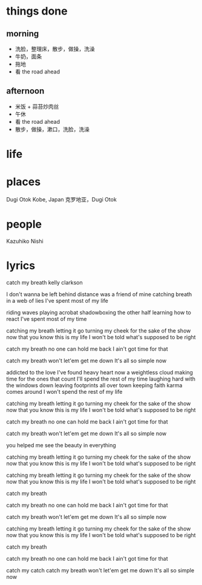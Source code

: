 # things done
## morning
* 洗脸，整理床，散步，做操，洗澡
* 牛奶，面条
* 拖地
* 看 the road ahead

## afternoon
* 米饭 + 蒜苔炒肉丝
* 午休
* 看 the road ahead
* 散步，做操，漱口，洗脸，洗澡

# life

# places
Dugi Otok
Kobe, Japan
克罗地亚，Dugi Otok

# people
Kazuhiko Nishi

# lyrics
catch my breath
  kelly clarkson

I don't wanna be left behind
distance was a friend of mine
catching breath in a web of lies
I've spent most of my life

riding waves playing acrobat
shadowboxing the other half
learning how to react
I've spent most of my time

catching my breath letting it go
turning my cheek for the sake of the show
now that you know this is my life
I won't be told what's supposed to be right

catch my breath
no one can hold me back
I ain't got time for that

catch my breath
won't let'em get me down
It's all so simple now

addicted to the love I've found
heavy heart now a weightless cloud
making time for the ones that count
I'll spend the rest of my time
laughing hard with the windows down
leaving footprints all over town
keeping faith karma comes around
I won't spend the rest of my life

catching my breath letting it go
turning my cheek for the sake of the show
now that you know this is my life
I won't be told what's supposed to be right

catch my breath
no one can hold me back
I ain't got time for that

catch my breath
won't let'em get me down
It's all so simple now

you helped me see
the beauty in everything

catching my breath letting it go
turning my cheek for the sake of the show
now that you know this is my life
I won't be told what's supposed to be right

catching my breath letting it go
turning my cheek for the sake of the show
now that you know this is my life
I won't be told what's supposed to be right

catch my breath

catch my breath
no one can hold me back
I ain't got time for that

catch my breath
won't let'em get me down
It's all so simple now

catching my breath letting it go
turning my cheek for the sake of the show
now that you know this is my life
I won't be told what's supposed to be right

catch my breath

catch my breath
no one can hold me back
I ain't got time for that

catch my catch catch my breath
won't let'em get me down
It's all so simple now
